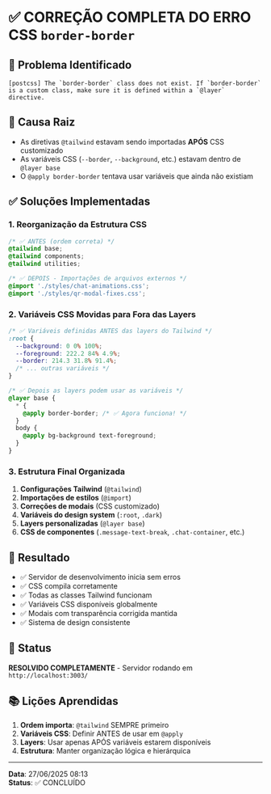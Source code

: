 # ✅ CORREÇÃO COMPLETA DO ERRO CSS `border-border`

## 🚨 Problema Identificado
```
[postcss] The `border-border` class does not exist. If `border-border` is a custom class, make sure it is defined within a `@layer` directive.
```

## 🔧 Causa Raiz
- As diretivas `@tailwind` estavam sendo importadas **APÓS** CSS customizado
- As variáveis CSS (`--border`, `--background`, etc.) estavam dentro de `@layer base`
- O `@apply border-border` tentava usar variáveis que ainda não existiam

## ✅ Soluções Implementadas

### 1. **Reorganização da Estrutura CSS**
```css
/* ✅ ANTES (ordem correta) */
@tailwind base;
@tailwind components;
@tailwind utilities;

/* ✅ DEPOIS - Importações de arquivos externos */
@import './styles/chat-animations.css';
@import './styles/qr-modal-fixes.css';
```

### 2. **Variáveis CSS Movidas para Fora das Layers**
```css
/* ✅ Variáveis definidas ANTES das layers do Tailwind */
:root {
  --background: 0 0% 100%;
  --foreground: 222.2 84% 4.9%;
  --border: 214.3 31.8% 91.4%;
  /* ... outras variáveis */
}

/* ✅ Depois as layers podem usar as variáveis */
@layer base {
  * {
    @apply border-border; /* ✅ Agora funciona! */
  }
  body {
    @apply bg-background text-foreground;
  }
}
```

### 3. **Estrutura Final Organizada**
1. **Configurações Tailwind** (`@tailwind`)
2. **Importações de estilos** (`@import`)
3. **Correções de modais** (CSS customizado)
4. **Variáveis do design system** (`:root`, `.dark`)
5. **Layers personalizadas** (`@layer base`)
6. **CSS de componentes** (`.message-text-break`, `.chat-container`, etc.)

## 🎯 Resultado
- ✅ Servidor de desenvolvimento inicia sem erros
- ✅ CSS compila corretamente
- ✅ Todas as classes Tailwind funcionam
- ✅ Variáveis CSS disponíveis globalmente
- ✅ Modais com transparência corrigida mantida
- ✅ Sistema de design consistente

## 🚀 Status
**RESOLVIDO COMPLETAMENTE** - Servidor rodando em `http://localhost:3003/`

## 📚 Lições Aprendidas
1. **Ordem importa**: `@tailwind` SEMPRE primeiro
2. **Variáveis CSS**: Definir ANTES de usar em `@apply`
3. **Layers**: Usar apenas APÓS variáveis estarem disponíveis
4. **Estrutura**: Manter organização lógica e hierárquica

---
**Data**: 27/06/2025 08:13  
**Status**: ✅ CONCLUÍDO 